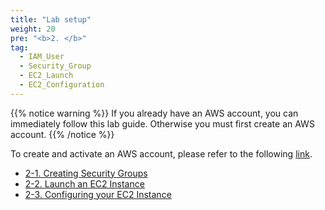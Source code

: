 ```yaml
---
title: "Lab setup"
weight: 20
pre: "<b>2. </b>"
tag:
  - IAM_User
  - Security_Group
  - EC2_Launch
  - EC2_Configuration
---
```


{{% notice warning %}}
If you already have an AWS account, you can immediately follow this lab guide. Otherwise you must first create an AWS account.
{{% /notice %}}
  
To create and activate an AWS account, please refer to the following [link](https://aws.amazon.com/ko/premiumsupport/knowledge-center/create-and-activate-aws-account/).

<!-- - [2-1. Creating an IAM User](/analytics-on-aws/en/lab-setup/iam-user) -->
- [2-1. Creating Security Groups](/analytics-on-aws/en/lab-setup/ec2-security-group)
- [2-2. Launch an EC2 Instance](/analytics-on-aws/en/lab-setup/ec2-launch)
- [2-3. Configuring your EC2 Instance](/analytics-on-aws/en/lab-setup/ec2-user-configuration)
